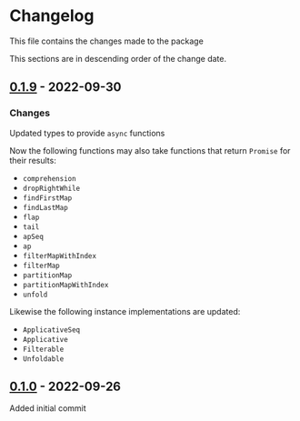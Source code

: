 # Changelog
This file contains the changes made to the package

This sections are in descending order of the change date.

## [0.1.9] - 2022-09-30
### Changes

Updated types to provide `async` functions

Now the following functions may also take functions that
return `Promise` for their results:
- `comprehension`
- `dropRightWhile`
- `findFirstMap`
- `findLastMap`
- `flap`
- `tail`
- `apSeq`
- `ap`
- `filterMapWithIndex`
- `filterMap`
- `partitionMap`
- `partitionMapWithIndex`
- `unfold`


Likewise the following instance implementations are updated:

- `ApplicativeSeq`
- `Applicative`
- `Filterable`
- `Unfoldable`


## [0.1.0] - 2022-09-26
Added initial commit

[0.1.9]: https://github.com/incetarik/fp-ts-stream/compare/0.1.8...0.1.9
[0.1.0]: https://github.com/incetarik/fp-ts-stream
